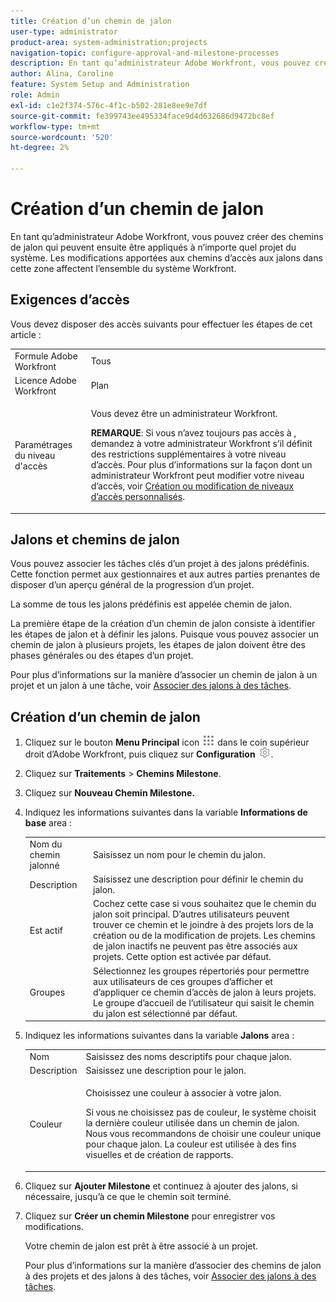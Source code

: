 ```yaml
---
title: Création d’un chemin de jalon
user-type: administrator
product-area: system-administration;projects
navigation-topic: configure-approval-and-milestone-processes
description: En tant qu’administrateur Adobe Workfront, vous pouvez créer des chemins de jalon qui peuvent ensuite être appliqués à n’importe quel projet du système. Les modifications apportées aux chemins d’accès aux jalons dans cette zone affectent l’ensemble du système Workfront.
author: Alina, Caroline
feature: System Setup and Administration
role: Admin
exl-id: c1e2f374-576c-4f1c-b502-281e8ee9e7df
source-git-commit: fe399743ee495334face9d4d632686d9472bc8ef
workflow-type: tm+mt
source-wordcount: '520'
ht-degree: 2%

---
```


# Création d’un chemin de jalon

<!--
NOTE: DON'T DELETE, DRAFT OR HIDE THIS ARTICLE. IT IS LINKED TO THE PRODUCT, THROUGH THE CONTEXT SENSITIVE HELP LINKS.
-->

En tant qu’administrateur Adobe Workfront, vous pouvez créer des chemins de jalon qui peuvent ensuite être appliqués à n’importe quel projet du système. Les modifications apportées aux chemins d’accès aux jalons dans cette zone affectent l’ensemble du système Workfront.

## Exigences d’accès

Vous devez disposer des accès suivants pour effectuer les étapes de cet article :

<table style="table-layout:auto"> 
 <col> 
 <col> 
 <tbody> 
  <tr> 
   <td role="rowheader">Formule Adobe Workfront</td> 
   <td>Tous</td> 
  </tr> 
  <tr> 
   <td role="rowheader">Licence Adobe Workfront</td> 
   <td>Plan</td> 
  </tr> 
  <tr> 
   <td role="rowheader">Paramétrages du niveau d'accès</td> 
   <td> <p>Vous devez être un administrateur Workfront.</p> <p><b>REMARQUE</b>: Si vous n’avez toujours pas accès à , demandez à votre administrateur Workfront s’il définit des restrictions supplémentaires à votre niveau d’accès. Pour plus d’informations sur la façon dont un administrateur Workfront peut modifier votre niveau d’accès, voir <a href="../../../administration-and-setup/add-users/configure-and-grant-access/create-modify-access-levels.md" class="MCXref xref">Création ou modification de niveaux d’accès personnalisés</a>.</p> </td> 
  </tr> 
 </tbody> 
</table>

## Jalons et chemins de jalon

Vous pouvez associer les tâches clés d’un projet à des jalons prédéfinis. Cette fonction permet aux gestionnaires et aux autres parties prenantes de disposer d’un aperçu général de la progression d’un projet.

La somme de tous les jalons prédéfinis est appelée chemin de jalon.

La première étape de la création d’un chemin de jalon consiste à identifier les étapes de jalon et à définir les jalons. Puisque vous pouvez associer un chemin de jalon à plusieurs projets, les étapes de jalon doivent être des phases générales ou des étapes d’un projet.

Pour plus d’informations sur la manière d’associer un chemin de jalon à un projet et un jalon à une tâche, voir [Associer des jalons à des tâches](../../../manage-work/tasks/manage-tasks/associate-milestones-with-tasks.md).

## Création d’un chemin de jalon

1. Cliquez sur le bouton **Menu Principal** icon ![](assets/main-menu-icon.png) dans le coin supérieur droit d’Adobe Workfront, puis cliquez sur **Configuration** ![](assets/gear-icon-settings.png).

1. Cliquez sur **Traitements** > **Chemins Milestone**.
1. Cliquez sur **Nouveau Chemin Milestone.**
1. Indiquez les informations suivantes dans la variable **Informations de base** area :

   <table style="table-layout:auto">
    <tr>
      <td>Nom du chemin jalonné</td>
       <td>Saisissez un nom pour le chemin du jalon.</td>
    </tr>
    <tr>
      <td>Description</td>
      <td>Saisissez une description pour définir le chemin du jalon.</td>
    </tr>
    <tr>
       <td>Est actif</td>
      <td>Cochez cette case si vous souhaitez que le chemin du jalon soit principal. D’autres utilisateurs peuvent trouver ce chemin et le joindre à des projets lors de la création ou de la modification de projets. Les chemins de jalon inactifs ne peuvent pas être associés aux projets. Cette option est activée par défaut.</td>
    </tr>
    <tr>
      <td>Groupes</td>
      <td>Sélectionnez les groupes répertoriés pour permettre aux utilisateurs de ces groupes d’afficher et d’appliquer ce chemin d’accès de jalon à leurs projets. Le groupe d’accueil de l’utilisateur qui saisit le chemin du jalon est sélectionné par défaut.</td>
    </tr>
   </table>

1. Indiquez les informations suivantes dans la variable **Jalons** area :

   <table style="table-layout:auto"> 
    <col> 
    <col> 
    <tbody> 
     <tr> 
      <td role="rowheader">Nom</td> 
      <td>Saisissez des noms descriptifs pour chaque jalon.</td> 
     </tr> 
     <tr> 
      <td role="rowheader">Description</td> 
      <td>Saisissez une description pour le jalon.</td> 
     </tr> 
     <tr> 
      <td role="rowheader">Couleur</td> 
      <td> <p>Choisissez une couleur à associer à votre jalon. </p> <p>Si vous ne choisissez pas de couleur, le système choisit la dernière couleur utilisée dans un chemin de jalon. Nous vous recommandons de choisir une couleur unique pour chaque jalon. La couleur est utilisée à des fins visuelles et de création de rapports.</p> </td> 
     </tr> 
    </tbody> 
   </table>

1. Cliquez sur **Ajouter Milestone** et continuez à ajouter des jalons, si nécessaire, jusqu’à ce que le chemin soit terminé.
1. Cliquez sur **Créer un chemin Milestone** pour enregistrer vos modifications.

   Votre chemin de jalon est prêt à être associé à un projet.

   Pour plus d’informations sur la manière d’associer des chemins de jalon à des projets et des jalons à des tâches, voir [Associer des jalons à des tâches](../../../manage-work/tasks/manage-tasks/associate-milestones-with-tasks.md).
